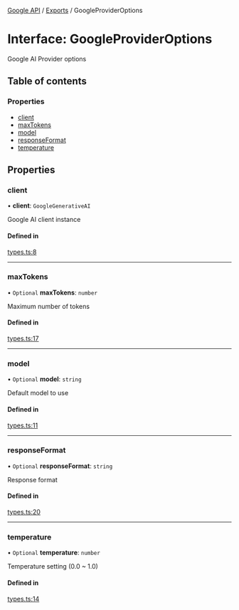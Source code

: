 <!-- 
 ⚠️  AUTO-GENERATED FILE - DO NOT EDIT MANUALLY
 This file is automatically generated by scripts/docs-generator.js
 To make changes, edit the source TypeScript files or update the generator script
-->

[Google API](../../) / [Exports](../modules) / GoogleProviderOptions

# Interface: GoogleProviderOptions

Google AI Provider options

## Table of contents

### Properties

- [client](GoogleProviderOptions#client)
- [maxTokens](GoogleProviderOptions#maxtokens)
- [model](GoogleProviderOptions#model)
- [responseFormat](GoogleProviderOptions#responseformat)
- [temperature](GoogleProviderOptions#temperature)

## Properties

### client

• **client**: `GoogleGenerativeAI`

Google AI client instance

#### Defined in

[types.ts:8](https://github.com/woojubb/robota/blob/e69ce1ca400ca7c668b510fd1c73d0c3c98d531f/packages/google/src/types.ts#L8)

___

### maxTokens

• `Optional` **maxTokens**: `number`

Maximum number of tokens

#### Defined in

[types.ts:17](https://github.com/woojubb/robota/blob/e69ce1ca400ca7c668b510fd1c73d0c3c98d531f/packages/google/src/types.ts#L17)

___

### model

• `Optional` **model**: `string`

Default model to use

#### Defined in

[types.ts:11](https://github.com/woojubb/robota/blob/e69ce1ca400ca7c668b510fd1c73d0c3c98d531f/packages/google/src/types.ts#L11)

___

### responseFormat

• `Optional` **responseFormat**: `string`

Response format

#### Defined in

[types.ts:20](https://github.com/woojubb/robota/blob/e69ce1ca400ca7c668b510fd1c73d0c3c98d531f/packages/google/src/types.ts#L20)

___

### temperature

• `Optional` **temperature**: `number`

Temperature setting (0.0 ~ 1.0)

#### Defined in

[types.ts:14](https://github.com/woojubb/robota/blob/e69ce1ca400ca7c668b510fd1c73d0c3c98d531f/packages/google/src/types.ts#L14)
